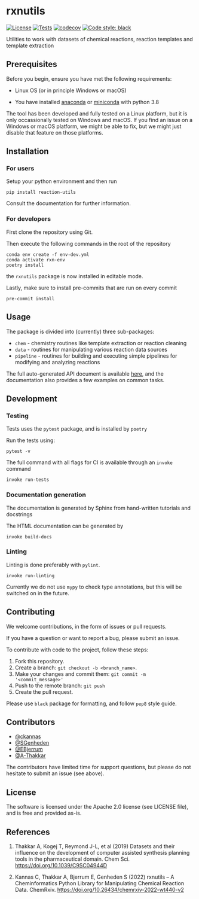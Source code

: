 # rxnutils

[![License](https://img.shields.io/github/license/MolecularAI/reaction_utils)](https://github.com/MolecularAI/reaction_utils/blob/master/LICENSE)
[![Tests](https://github.com/MolecularAI/reaction_utils/workflows/tests/badge.svg)](https://github.com/MolecularAI/reaction_utils/actions?workflow=tests)
[![codecov](https://codecov.io/gh/MolecularAI/reaction_utils/branch/main/graph/badge.svg?token=MQE7BDM1N8)](https://codecov.io/gh/MolecularAI/reaction_utils)
[![Code style: black](https://img.shields.io/badge/code%20style-black-000000.svg)](https://github.com/python/black)

Utilities to work with datasets of chemical reactions, reaction templates and template extraction

## Prerequisites

Before you begin, ensure you have met the following requirements:

* Linux OS (or in principle Windows or macOS)

* You have installed [anaconda](https://www.anaconda.com/) or [miniconda](https://docs.conda.io/en/latest/miniconda.html) with python 3.8

The tool has been developed and fully tested on a Linux platform, but it is only occassionally tested on Windows and macOS.
If you find an issue on a Windows or macOS platform, we might be able to fix, but we might just disable that feature on those platforms.


## Installation

### For users

Setup your python environment and then run

    pip install reaction-utils

Consult the documentation for further information.

### For developers

First clone the repository using Git.

Then execute the following commands in the root of the repository

    conda env create -f env-dev.yml
    conda activate rxn-env
    poetry install

the `rxnutils` package is now installed in editable mode.

Lastly, make sure to install pre-commits that are run on every commit

    pre-commit install

## Usage

The package is divided into (currently) three sub-packages:

* `chem` - chemistry routines like template extraction or reaction cleaning
* `data` - routines for manipulating various reaction data sources
* `pipeline` - routines for building and executing simple pipelines for modifying and analyzing reactions

The full auto-generated API document is available [here](https://molecularai.github.io/reaction_utils/), and the documentation also provides a few examples on common tasks.

## Development

### Testing

Tests uses the ``pytest`` package, and is installed by `poetry`

Run the tests using:

    pytest -v

The full command with all flags for CI is available through an `invoke` command

    invoke run-tests

 ### Documentation generation

The documentation is generated by Sphinx from hand-written tutorials and docstrings

The HTML documentation can be generated by

    invoke build-docs

### Linting

Linting is done preferably with `pylint`. 

    invoke run-linting

Currently we do not use `mypy` to check type annotations, but this will be switched on in the future.

## Contributing

We welcome contributions, in the form of issues or pull requests.

If you have a question or want to report a bug, please submit an issue.

To contribute with code to the project, follow these steps:

1. Fork this repository.
2. Create a branch: `git checkout -b <branch_name>`.
3. Make your changes and commit them: `git commit -m '<commit_message>'`
4. Push to the remote branch: `git push`
5. Create the pull request.

Please use ``black`` package for formatting, and follow ``pep8`` style guide.


## Contributors

* [@ckannas](https://github.com/ckannas)
* [@SGenheden](https://www.github.com/SGenheden)
* [@EBjerrum](https://www.github.com/EBjerrum)
* [@A-Thakkar](https://www.github.com/A-Thakkar)

The contributors have limited time for support questions, but please do not hesitate to submit an issue (see above).

## License

The software is licensed under the Apache 2.0 license (see LICENSE file), and is free and provided as-is.

## References

1. Thakkar A, Kogej T, Reymond J-L, et al (2019) Datasets and their influence on the development of computer assisted synthesis planning tools in the pharmaceutical domain. Chem Sci. https://doi.org/10.1039/C9SC04944D

2. Kannas C, Thakkar A, Bjerrum E, Genheden S (2022) rxnutils – A Cheminformatics Python Library for Manipulating Chemical Reaction Data. ChemRxiv. https://doi.org/10.26434/chemrxiv-2022-wt440-v2
